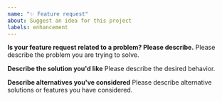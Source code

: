 ```yaml
---
name: "✨ Feature request"
about: Suggest an idea for this project
labels: enhancement
---
```


<!--
Thank you for suggesting an idea to make our project better.
Please fill in as much of the template below as you're able.
-->

**Is your feature request related to a problem? Please describe.**
Please describe the problem you are trying to solve.

**Describe the solution you'd like**
Please describe the desired behavior.

**Describe alternatives you've considered**
Please describe alternative solutions or features you have considered.
